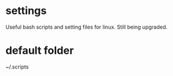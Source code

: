 # settings
Useful bash scripts and setting files for linux.
Still being upgraded.

# default folder
~/.scripts
